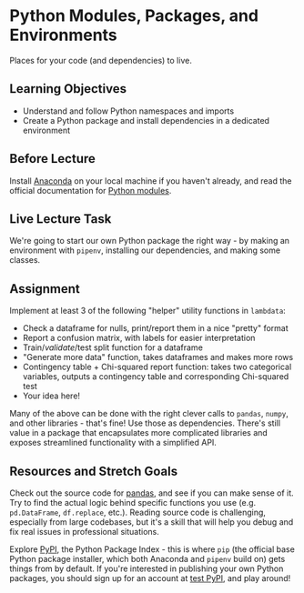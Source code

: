 # Python Modules, Packages, and Environments

Places for your code (and dependencies) to live.

## Learning Objectives

- Understand and follow Python namespaces and imports
- Create a Python package and install dependencies in a dedicated environment

## Before Lecture

Install [Anaconda](https://www.anaconda.com/distribution) on your local machine
if you haven't already, and read the official documentation for
[Python modules](https://docs.python.org/3.7/tutorial/modules.html).

## Live Lecture Task

We're going to start our own Python package the right way - by making an
environment with `pipenv`, installing our dependencies, and making some classes.

## Assignment

Implement at least 3 of the following "helper" utility functions in `lambdata`:

- Check a dataframe for nulls, print/report them in a nice "pretty" format
- Report a confusion matrix, with labels for easier interpretation
- Train/*validate*/test split function for a dataframe
- "Generate more data" function, takes dataframes and makes more rows
- Contingency table + Chi-squared report function: takes two categorical
  variables, outputs a contingency table and corresponding Chi-squared test
- Your idea here!

Many of the above can be done with the right clever calls to `pandas`, `numpy`,
and other libraries - that's fine! Use those as dependencies. There's still
value in a package that encapsulates more complicated libraries and exposes
streamlined functionality with a simplified API.

## Resources and Stretch Goals

Check out the source code for [pandas](https://github.com/pandas-dev/pandas),
and see if you can make sense of it. Try to find the actual logic behind
specific functions you use (e.g. `pd.DataFrame`, `df.replace`, etc.). Reading
source code is challenging, especially from large codebases, but it's a skill
that will help you debug and fix real issues in professional situations.

Explore [PyPI](https://pypi.org), the Python Package Index - this is where
`pip` (the official base Python package installer, which both Anaconda and
`pipenv` build on) gets things from by default. If you're interested in
publishing your own Python packages, you should sign up for an account at
[test PyPI](https://test.pypi.org/), and play around!
